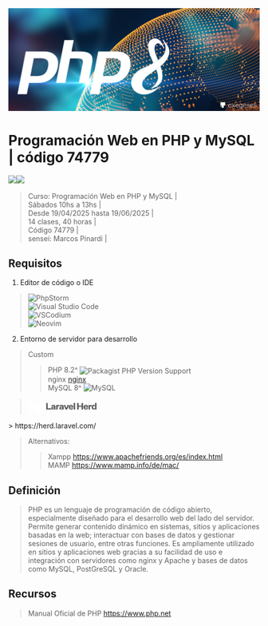 <img src="extras/imagenes/php-hero.jpg">

# Programación Web en PHP y MySQL | código 74779
<img src="https://img.shields.io/badge/PHP-8993BF?style=for-the-badge&logo=php&logoColor=white"><img src="https://img.shields.io/badge/MySQL-4D9EB1?style=for-the-badge&logo=mysql&logoColor=white">

> Curso: Programación Web en PHP y MySQL |    
> Sábados 10hs a 13hs |  
> Desde 19/04/2025 hasta 19/06/2025  |  
> 14 clases, 40 horas |  
> Código 74779 |    
> sensei: Marcos Pinardi |    

## Requisitos

 1. Editor de código o IDE  
> ![PhpStorm](https://img.shields.io/badge/PhpStorm-675AF6?style=for-the-badge&logo=phpstorm&logoColor=white)  
> ![Visual Studio Code](https://custom-icon-badges.demolab.com/badge/Visual%20Studio%20Code-0078d7.svg?logo=vsc&logoColor=white)  
> ![VSCodium](https://img.shields.io/badge/VSCodium-2F80ED?style=for-the-badge&logo=vscodium&logoColor=fff)  
> ![Neovim](https://img.shields.io/badge/Neovim-57A143?style=for-the-badge&logo=neovim&logoColor=fff)

 2. Entorno de servidor para desarrollo

> Custom 
>> PHP 8.2^ <img alt="Packagist PHP Version Support" src="https://img.shields.io/packagist/php-v/laravel/laravel?style=flat-square" valign="middle">  
>> nginx [nginx](https://img.shields.io/badge/nginx-469445?logo=nginx&logoColor=white)   
>> MySQL 8^ ![MySQL](https://img.shields.io/badge/MySQL-4479A1?logo=mysql&logoColor=fff)

> <svg style="height:28px;bgcolor:#E34739;" viewBox="0 0 978 200"  xmlns="http://www.w3.org/2000/svg"><path opacity="0.6" d="M108 0H160V200H108V0Z" fill="white"></path>
<path d="M67.2 72.4H52V0H0V72V126.8V200H52V126.8H67.2C88.4 126.8 105.2 144 105.2 164.8V200H160V165.2C160 114 118.4 72.4 67.2 72.4Z" fill="white"></path>
<path d="M256.088 151V59.608H278.232V133.848H323.672V151H256.088ZM370.335 151C369.908 146.989 369.695 143.789 369.695 141.4C366.282 148.824 359.284 152.536 348.703 152.536C341.706 152.536 336.159 150.787 332.063 147.288C327.967 143.789 325.919 139.096 325.919 133.208C325.919 121.517 334.026 114.819 350.239 113.112L368.671 111.32V108.632C368.671 105.645 367.818 103.341 366.111 101.72C364.404 100.013 361.972 99.16 358.815 99.16C355.914 99.16 353.61 99.928 351.903 101.464C350.282 103 349.386 105.005 349.215 107.48H328.735C329.418 100.141 332.447 94.3813 337.823 90.2C343.284 86.0187 350.538 83.928 359.583 83.928C379.551 83.928 389.535 92.9733 389.535 111.064V132.312C389.535 139.48 389.919 145.709 390.687 151H370.335ZM355.231 138.84C358.986 138.84 362.143 137.731 364.703 135.512C367.348 133.293 368.671 130.179 368.671 126.168V122.968L356.895 124.376C353.652 124.717 351.178 125.443 349.471 126.552C347.85 127.576 347.039 129.325 347.039 131.8C347.039 134.019 347.764 135.768 349.215 137.048C350.666 138.243 352.671 138.84 355.231 138.84ZM444.162 85.08V104.792C442.114 104.451 439.81 104.28 437.25 104.28C432.13 104.28 427.991 105.816 424.834 108.888C421.677 111.96 420.098 116.44 420.098 122.328V151H398.722V85.464H419.842V99.416C421.463 94.552 423.981 90.84 427.394 88.28C430.807 85.72 434.818 84.44 439.426 84.44C441.645 84.44 443.223 84.6533 444.162 85.08ZM488.1 151C487.673 146.989 487.46 143.789 487.46 141.4C484.047 148.824 477.049 152.536 466.468 152.536C459.471 152.536 453.924 150.787 449.828 147.288C445.732 143.789 443.684 139.096 443.684 133.208C443.684 121.517 451.791 114.819 468.004 113.112L486.436 111.32V108.632C486.436 105.645 485.583 103.341 483.876 101.72C482.169 100.013 479.737 99.16 476.58 99.16C473.679 99.16 471.375 99.928 469.668 101.464C468.047 103 467.151 105.005 466.98 107.48H446.5C447.183 100.141 450.212 94.3813 455.588 90.2C461.049 86.0187 468.303 83.928 477.348 83.928C497.316 83.928 507.3 92.9733 507.3 111.064V132.312C507.3 139.48 507.684 145.709 508.452 151H488.1ZM472.996 138.84C476.751 138.84 479.908 137.731 482.468 135.512C485.113 133.293 486.436 130.179 486.436 126.168V122.968L474.66 124.376C471.417 124.717 468.943 125.443 467.236 126.552C465.615 127.576 464.804 129.325 464.804 131.8C464.804 134.019 465.529 135.768 466.98 137.048C468.431 138.243 470.436 138.84 472.996 138.84ZM532.916 151L507.444 85.464H528.948L544.692 130.264H544.948L560.436 85.464H581.428L556.212 151H532.916ZM643.509 129.624C642.058 136.707 638.517 142.296 632.885 146.392C627.338 150.488 620.341 152.536 611.893 152.536C601.824 152.536 593.504 149.464 586.933 143.32C580.448 137.091 577.205 128.728 577.205 118.232C577.205 107.736 580.448 99.416 586.933 93.272C593.504 87.0427 601.738 83.928 611.637 83.928C621.877 83.928 629.77 87.128 635.317 93.528C640.949 99.8427 643.765 107.736 643.765 117.208V122.968H597.813C599.008 132.611 603.701 137.432 611.893 137.432C618.122 137.432 622.09 134.829 623.797 129.624H643.509ZM611.637 98.904C604.298 98.904 599.818 103.128 598.197 111.576H623.925C623.925 107.992 622.858 105.005 620.725 102.616C618.592 100.141 615.562 98.904 611.637 98.904ZM670.878 151H649.502V56.792H670.878V151ZM699.648 151V59.608H721.792V96.216H762.752V59.608H785.024V151H762.752V113.112H721.792V151H699.648ZM857.039 129.624C855.588 136.707 852.047 142.296 846.415 146.392C840.868 150.488 833.871 152.536 825.423 152.536C815.354 152.536 807.034 149.464 800.463 143.32C793.978 137.091 790.735 128.728 790.735 118.232C790.735 107.736 793.978 99.416 800.463 93.272C807.034 87.0427 815.268 83.928 825.167 83.928C835.407 83.928 843.3 87.128 848.847 93.528C854.479 99.8427 857.295 107.736 857.295 117.208V122.968H811.343C812.538 132.611 817.231 137.432 825.423 137.432C831.652 137.432 835.62 134.829 837.327 129.624H857.039ZM825.167 98.904C817.828 98.904 813.348 103.128 811.727 111.576H837.455C837.455 107.992 836.388 105.005 834.255 102.616C832.122 100.141 829.092 98.904 825.167 98.904ZM908.472 85.08V104.792C906.424 104.451 904.12 104.28 901.56 104.28C896.44 104.28 892.301 105.816 889.144 108.888C885.987 111.96 884.408 116.44 884.408 122.328V151H863.032V85.464H884.152V99.416C885.773 94.552 888.291 90.84 891.704 88.28C895.117 85.72 899.128 84.44 903.736 84.44C905.955 84.44 907.533 84.6533 908.472 85.08ZM956.143 151V141.272C954.436 144.6 951.748 147.331 948.079 149.464C944.495 151.512 940.484 152.536 936.047 152.536C927.343 152.536 920.388 149.379 915.183 143.064C909.978 136.664 907.375 128.387 907.375 118.232C907.375 108.077 909.978 99.8427 915.183 93.528C920.388 87.128 927.343 83.928 936.047 83.928C940.57 83.928 944.58 84.9947 948.079 87.128C951.663 89.176 954.266 91.864 955.887 95.192V56.792H977.263V151H956.143ZM956.271 119.64V116.824C956.271 111.277 955.076 106.968 952.687 103.896C950.298 100.739 946.97 99.16 942.703 99.16C938.266 99.16 934.852 100.867 932.463 104.28C930.074 107.608 928.879 112.259 928.879 118.232C928.879 124.205 930.074 128.856 932.463 132.184C934.852 135.512 938.266 137.176 942.703 137.176C946.97 137.176 950.298 135.64 952.687 132.568C955.076 129.411 956.271 125.101 956.271 119.64Z" fill="currentColor"></path>
</svg>  
> https://herd.laravel.com/

> Alternativos:  
>> Xampp https://www.apachefriends.org/es/index.html  
>> MAMP https://www.mamp.info/de/mac/  

## Definición

> PHP es un lenguaje de programación de código abierto, especialmente diseñado para el desarrollo web del lado del servidor. Permite generar contenido dinámico en sistemas, sitios y aplicaciones basadas en la web; interactuar con bases de datos y gestionar sesiones de usuario, entre otras funciones. Es ampliamente utilizado en sitios y aplicaciones web gracias a su facilidad de uso e integración con servidores como nginx y Apache y bases de datos como MySQL, PostGreSQL y Oracle.


## Recursos

> Manual Oficial de PHP https://www.php.net

